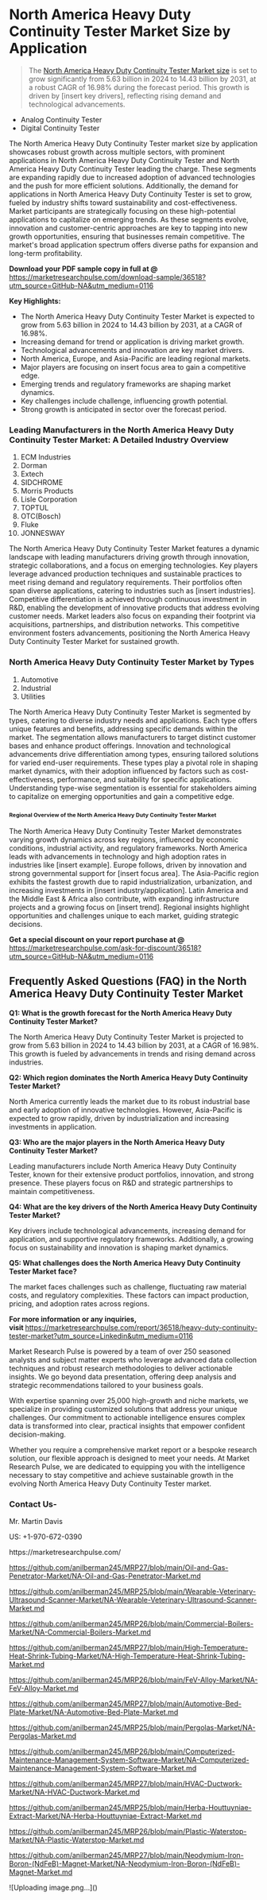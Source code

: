 <h1>North America Heavy Duty Continuity Tester Market&nbsp;Size by Application</h1><blockquote><p>The <a href="https://marketresearchpulse.com/download-sample/36518?utm_source=GitHub-NA&amp;utm_medium=0116">North America Heavy Duty Continuity Tester Market size</a> is set to grow significantly from 5.63 billion in 2024 to 14.43 billion by 2031, at a robust CAGR of 16.98% during the forecast period. This growth is driven by [insert key drivers], reflecting rising demand and technological advancements.</p></blockquote><ul><li>Analog Continuity Tester<li> Digital Continuity Tester</li></ul><p>The North America Heavy Duty Continuity Tester market size by application showcases robust growth across multiple sectors, with prominent applications in North America Heavy Duty Continuity Tester and North America Heavy Duty Continuity Tester leading the charge. These segments are expanding rapidly due to increased adoption of advanced technologies and the push for more efficient solutions. Additionally, the demand for applications in North America Heavy Duty Continuity Tester is set to grow, fueled by industry shifts toward sustainability and cost-effectiveness. Market participants are strategically focusing on these high-potential applications to capitalize on emerging trends. As these segments evolve, innovation and customer-centric approaches are key to tapping into new growth opportunities, ensuring that businesses remain competitive. The market's broad application spectrum offers diverse paths for expansion and long-term profitability.</p><p><strong>Download your PDF sample copy in full at @ </strong><a href="https://marketresearchpulse.com/download-sample/36518?utm_source=GitHub-NA&amp;utm_medium=0116">https://marketresearchpulse.com/download-sample/36518?utm_source=GitHub-NA&amp;utm_medium=0116</a></p><p><strong>Key Highlights: </strong></p><ul><li>The North America Heavy Duty Continuity Tester Market is expected to grow from 5.63 billion in 2024 to 14.43 billion by 2031, at a CAGR of 16.98%.</li><li>Increasing demand for trend or application is driving market growth.</li><li>Technological advancements and innovation are key market drivers.</li><li>North America, Europe, and Asia-Pacific are leading regional markets.</li><li>Major players are focusing on insert focus area to gain a competitive edge.</li><li>Emerging trends and regulatory frameworks are shaping market dynamics.</li><li>Key challenges include challenge, influencing growth potential.</li><li>Strong growth is anticipated in sector over the forecast period.</li></ul><h3>Leading Manufacturers in the North America Heavy Duty Continuity Tester Market: A Detailed Industry Overview</h3><ol><li>ECM Industries</li><li>Dorman</li><li>Extech</li><li>SIDCHROME</li><li>Morris Products</li><li>Lisle Corporation</li><li>TOPTUL</li><li>OTC(Bosch)</li><li>Fluke</li><li>JONNESWAY</li></ol><div class="flex max-w-full flex-col flex-grow"><div class="min-h-8 text-message flex w-full flex-col items-end gap-2 whitespace-normal break-words [.text-message+&amp;]:mt-5" dir="auto" data-message-author-role="assistant" data-message-id="fd8432e4-4910-450d-b182-61b7bfb0a01f" data-message-model-slug="gpt-4o"><div class="flex w-full flex-col gap-1 empty:hidden first:pt-[3px]"><div class="markdown prose w-full break-words dark:prose-invert light"><p>The North America Heavy Duty Continuity Tester Market features a dynamic landscape with leading manufacturers driving growth through innovation, strategic collaborations, and a focus on emerging technologies. Key players leverage advanced production techniques and sustainable practices to meet rising demand and regulatory requirements. Their portfolios often span diverse applications, catering to industries such as [insert industries]. Competitive differentiation is achieved through continuous investment in R&amp;D, enabling the development of innovative products that address evolving customer needs. Market leaders also focus on expanding their footprint via acquisitions, partnerships, and distribution networks. This competitive environment fosters advancements, positioning the North America Heavy Duty Continuity Tester Market for sustained growth.</p></div></div></div></div><h3>North America Heavy Duty Continuity Tester Market by Types</h3><ol><li>Automotive<li> Industrial<li> Utilities</li></ol><div class="flex max-w-full flex-col flex-grow"><div class="min-h-8 text-message flex w-full flex-col items-end gap-2 whitespace-normal break-words [.text-message+&amp;]:mt-5" dir="auto" data-message-author-role="assistant" data-message-id="084470be-0bb7-4664-bddf-5156b4f41249" data-message-model-slug="gpt-4o-mini"><div class="flex w-full flex-col gap-1 empty:hidden first:pt-[3px]"><div class="markdown prose w-full break-words dark:prose-invert light"><p>The North America Heavy Duty Continuity Tester Market is segmented by types, catering to diverse industry needs and applications. Each type offers unique features and benefits, addressing specific demands within the market. The segmentation allows manufacturers to target distinct customer bases and enhance product offerings. Innovation and technological advancements drive differentiation among types, ensuring tailored solutions for varied end-user requirements. These types play a pivotal role in shaping market dynamics, with their adoption influenced by factors such as cost-effectiveness, performance, and suitability for specific applications. Understanding type-wise segmentation is essential for stakeholders aiming to capitalize on emerging opportunities and gain a competitive edge.</p></div></div></div></div><h3><span style="font-size: 11px;">Regional Overview of the North America Heavy Duty Continuity Tester Market</span></h3><div class="flex max-w-full flex-col flex-grow"><div class="min-h-8 text-message flex w-full flex-col items-end gap-2 whitespace-normal break-words [.text-message+&amp;]:mt-5" dir="auto" data-message-author-role="assistant" data-message-id="e9038762-ce64-4e30-91c9-9bd413514231" data-message-model-slug="gpt-4o-mini"><div class="flex w-full flex-col gap-1 empty:hidden first:pt-[3px]"><div class="markdown prose w-full break-words dark:prose-invert light"><p>The North America Heavy Duty Continuity Tester Market demonstrates varying growth dynamics across key regions, influenced by economic conditions, industrial activity, and regulatory frameworks. North America leads with advancements in technology and high adoption rates in industries like [insert example]. Europe follows, driven by innovation and strong governmental support for [insert focus area]. The Asia-Pacific region exhibits the fastest growth due to rapid industrialization, urbanization, and increasing investments in [insert industry/application]. Latin America and the Middle East &amp; Africa also contribute, with expanding infrastructure projects and a growing focus on [insert trend]. Regional insights highlight opportunities and challenges unique to each market, guiding strategic decisions.</p></div></div></div></div><p><strong>Get a special discount on your report purchase at @ </strong><a href="https://marketresearchpulse.com/ask-for-discount/36518?utm_source=GitHub-NA&amp;utm_medium=0116">https://marketresearchpulse.com/ask-for-discount/36518?utm_source=GitHub-NA&amp;utm_medium=0116</a></p><h2>Frequently Asked Questions (FAQ) in the North America Heavy Duty Continuity Tester Market</h2><p><strong>Q1: What is the growth forecast for the North America Heavy Duty Continuity Tester Market?</strong></p><p>The North America Heavy Duty Continuity Tester Market is projected to grow from 5.63 billion in 2024 to 14.43 billion by 2031, at a CAGR of 16.98%. This growth is fueled by advancements in trends and rising demand across industries.</p><p><strong>Q2: Which region dominates the North America Heavy Duty Continuity Tester Market?</strong></p><p>North America currently leads the market due to its robust industrial base and early adoption of innovative technologies. However, Asia-Pacific is expected to grow rapidly, driven by industrialization and increasing investments in application.</p><p><strong>Q3: Who are the major players in the North America Heavy Duty Continuity Tester Market?</strong></p><p>Leading manufacturers include North America Heavy Duty Continuity Tester, known for their extensive product portfolios, innovation, and strong presence. These players focus on R&amp;D and strategic partnerships to maintain competitiveness.</p><p><strong>Q4: What are the key drivers of the North America Heavy Duty Continuity Tester Market?</strong></p><p>Key drivers include technological advancements, increasing demand for application, and supportive regulatory frameworks. Additionally, a growing focus on sustainability and innovation is shaping market dynamics.</p><p><strong>Q5: What challenges does the North America Heavy Duty Continuity Tester Market face?</strong></p><p>The market faces challenges such as challenge, fluctuating raw material costs, and regulatory complexities. These factors can impact production, pricing, and adoption rates across regions.</p><p><strong>For more information or any inquiries, visit&nbsp;</strong><a href="https://marketresearchpulse.com/report/36518/heavy-duty-continuity-tester-market?utm_source=Linkedin&utm_medium=0116">https://marketresearchpulse.com/report/36518/heavy-duty-continuity-tester-market?utm_source=Linkedin&utm_medium=0116</a></p><p>Market Research Pulse is powered by a team of over 250 seasoned analysts and subject matter experts who leverage advanced data collection techniques and robust research methodologies to deliver actionable insights. We go beyond data presentation, offering deep analysis and strategic recommendations tailored to your business goals.</p><p>With expertise spanning over 25,000 high-growth and niche markets, we specialize in providing customized solutions that address your unique challenges. Our commitment to actionable intelligence ensures complex data is transformed into clear, practical insights that empower confident decision-making.</p><p>Whether you require a comprehensive market report or a bespoke research solution, our flexible approach is designed to meet your needs. At Market Research Pulse, we are dedicated to equipping you with the intelligence necessary to stay competitive and achieve sustainable growth in the evolving North America Heavy Duty Continuity Tester market.</p><h3><strong>Contact Us-</strong></h3><p>Mr. Martin Davis</p><p>US: +1-970-672-0390</p><p>https://marketresearchpulse.com/</p><p><a href="https://github.com/anilberman245/MRP27/blob/main/Oil-and-Gas-Penetrator-Market/NA-Oil-and-Gas-Penetrator-Market.md">https://github.com/anilberman245/MRP27/blob/main/Oil-and-Gas-Penetrator-Market/NA-Oil-and-Gas-Penetrator-Market.md</a></p><p><a href="https://github.com/anilberman245/MRP25/blob/main/Wearable-Veterinary-Ultrasound-Scanner-Market/NA-Wearable-Veterinary-Ultrasound-Scanner-Market.md">https://github.com/anilberman245/MRP25/blob/main/Wearable-Veterinary-Ultrasound-Scanner-Market/NA-Wearable-Veterinary-Ultrasound-Scanner-Market.md</a></p><p><a href="https://github.com/anilberman245/MRP26/blob/main/Commercial-Boilers-Market/NA-Commercial-Boilers-Market.md">https://github.com/anilberman245/MRP26/blob/main/Commercial-Boilers-Market/NA-Commercial-Boilers-Market.md</a></p><p><a href="https://github.com/anilberman245/MRP27/blob/main/High-Temperature-Heat-Shrink-Tubing-Market/NA-High-Temperature-Heat-Shrink-Tubing-Market.md">https://github.com/anilberman245/MRP27/blob/main/High-Temperature-Heat-Shrink-Tubing-Market/NA-High-Temperature-Heat-Shrink-Tubing-Market.md</a></p><p><a href="https://github.com/anilberman245/MRP26/blob/main/FeV-Alloy-Market/NA-FeV-Alloy-Market.md">https://github.com/anilberman245/MRP26/blob/main/FeV-Alloy-Market/NA-FeV-Alloy-Market.md</a></p><p><a href="https://github.com/anilberman245/MRP27/blob/main/Automotive-Bed-Plate-Market/NA-Automotive-Bed-Plate-Market.md">https://github.com/anilberman245/MRP27/blob/main/Automotive-Bed-Plate-Market/NA-Automotive-Bed-Plate-Market.md</a></p><p><a href="https://github.com/anilberman245/MRP25/blob/main/Pergolas-Market/NA-Pergolas-Market.md">https://github.com/anilberman245/MRP25/blob/main/Pergolas-Market/NA-Pergolas-Market.md</a></p><p><a href="https://github.com/anilberman245/MRP26/blob/main/Computerized-Maintenance-Management-System-Software-Market/NA-Computerized-Maintenance-Management-System-Software-Market.md">https://github.com/anilberman245/MRP26/blob/main/Computerized-Maintenance-Management-System-Software-Market/NA-Computerized-Maintenance-Management-System-Software-Market.md</a></p><p><a href="https://github.com/anilberman245/MRP27/blob/main/HVAC-Ductwork-Market/NA-HVAC-Ductwork-Market.md">https://github.com/anilberman245/MRP27/blob/main/HVAC-Ductwork-Market/NA-HVAC-Ductwork-Market.md</a></p><p><a href="https://github.com/anilberman245/MRP25/blob/main/Herba-Houttuyniae-Extract-Market/NA-Herba-Houttuyniae-Extract-Market.md">https://github.com/anilberman245/MRP25/blob/main/Herba-Houttuyniae-Extract-Market/NA-Herba-Houttuyniae-Extract-Market.md</a></p><p><a href="https://github.com/anilberman245/MRP26/blob/main/Plastic-Waterstop-Market/NA-Plastic-Waterstop-Market.md">https://github.com/anilberman245/MRP26/blob/main/Plastic-Waterstop-Market/NA-Plastic-Waterstop-Market.md</a></p><p><a href="https://github.com/anilberman245/MRP27/blob/main/Neodymium-Iron-Boron-(NdFeB)-Magnet-Market/NA-Neodymium-Iron-Boron-(NdFeB)-Magnet-Market.md">https://github.com/anilberman245/MRP27/blob/main/Neodymium-Iron-Boron-(NdFeB)-Magnet-Market/NA-Neodymium-Iron-Boron-(NdFeB)-Magnet-Market.md</a></p>
![Uploading image.png…]()
